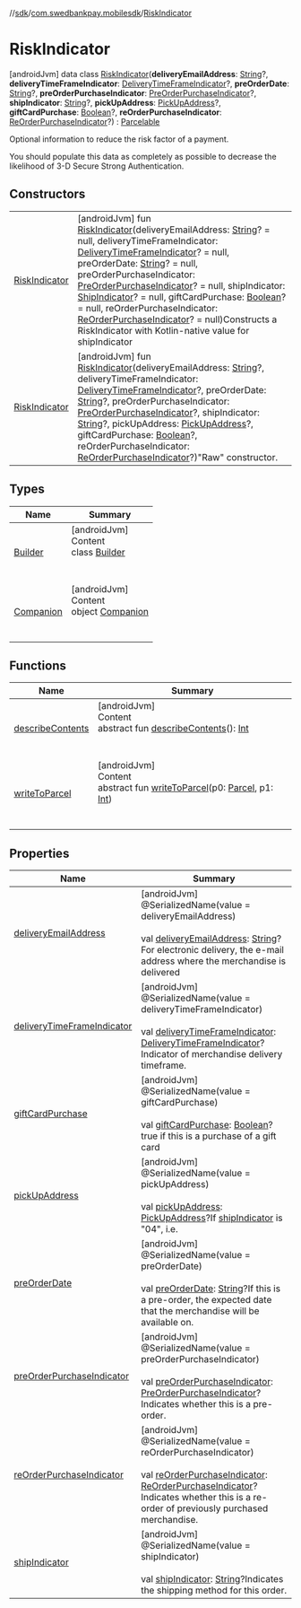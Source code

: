 //[sdk](../../../index.md)/[com.swedbankpay.mobilesdk](../index.md)/[RiskIndicator](index.md)



# RiskIndicator  
 [androidJvm] data class [RiskIndicator](index.md)(**deliveryEmailAddress**: [String](https://kotlinlang.org/api/latest/jvm/stdlib/kotlin/-string/index.html)?, **deliveryTimeFrameIndicator**: [DeliveryTimeFrameIndicator](../-delivery-time-frame-indicator/index.md)?, **preOrderDate**: [String](https://kotlinlang.org/api/latest/jvm/stdlib/kotlin/-string/index.html)?, **preOrderPurchaseIndicator**: [PreOrderPurchaseIndicator](../-pre-order-purchase-indicator/index.md)?, **shipIndicator**: [String](https://kotlinlang.org/api/latest/jvm/stdlib/kotlin/-string/index.html)?, **pickUpAddress**: [PickUpAddress](../-pick-up-address/index.md)?, **giftCardPurchase**: [Boolean](https://kotlinlang.org/api/latest/jvm/stdlib/kotlin/-boolean/index.html)?, **reOrderPurchaseIndicator**: [ReOrderPurchaseIndicator](../-re-order-purchase-indicator/index.md)?) : [Parcelable](https://developer.android.com/reference/kotlin/android/os/Parcelable.html)

Optional information to reduce the risk factor of a payment.



You should populate this data as completely as possible to decrease the likelihood of 3-D Secure Strong Authentication.

   


## Constructors  
  
| | |
|---|---|
| <a name="com.swedbankpay.mobilesdk/RiskIndicator/RiskIndicator/#kotlin.String?#com.swedbankpay.mobilesdk.DeliveryTimeFrameIndicator?#kotlin.String?#com.swedbankpay.mobilesdk.PreOrderPurchaseIndicator?#com.swedbankpay.mobilesdk.ShipIndicator?#kotlin.Boolean?#com.swedbankpay.mobilesdk.ReOrderPurchaseIndicator?/PointingToDeclaration/"></a>[RiskIndicator](-risk-indicator.md)| <a name="com.swedbankpay.mobilesdk/RiskIndicator/RiskIndicator/#kotlin.String?#com.swedbankpay.mobilesdk.DeliveryTimeFrameIndicator?#kotlin.String?#com.swedbankpay.mobilesdk.PreOrderPurchaseIndicator?#com.swedbankpay.mobilesdk.ShipIndicator?#kotlin.Boolean?#com.swedbankpay.mobilesdk.ReOrderPurchaseIndicator?/PointingToDeclaration/"></a> [androidJvm] fun [RiskIndicator](-risk-indicator.md)(deliveryEmailAddress: [String](https://kotlinlang.org/api/latest/jvm/stdlib/kotlin/-string/index.html)? = null, deliveryTimeFrameIndicator: [DeliveryTimeFrameIndicator](../-delivery-time-frame-indicator/index.md)? = null, preOrderDate: [String](https://kotlinlang.org/api/latest/jvm/stdlib/kotlin/-string/index.html)? = null, preOrderPurchaseIndicator: [PreOrderPurchaseIndicator](../-pre-order-purchase-indicator/index.md)? = null, shipIndicator: [ShipIndicator](../-ship-indicator/index.md)? = null, giftCardPurchase: [Boolean](https://kotlinlang.org/api/latest/jvm/stdlib/kotlin/-boolean/index.html)? = null, reOrderPurchaseIndicator: [ReOrderPurchaseIndicator](../-re-order-purchase-indicator/index.md)? = null)Constructs a RiskIndicator with Kotlin-native value for shipIndicator   <br>|
| <a name="com.swedbankpay.mobilesdk/RiskIndicator/RiskIndicator/#kotlin.String?#com.swedbankpay.mobilesdk.DeliveryTimeFrameIndicator?#kotlin.String?#com.swedbankpay.mobilesdk.PreOrderPurchaseIndicator?#kotlin.String?#com.swedbankpay.mobilesdk.PickUpAddress?#kotlin.Boolean?#com.swedbankpay.mobilesdk.ReOrderPurchaseIndicator?/PointingToDeclaration/"></a>[RiskIndicator](-risk-indicator.md)| <a name="com.swedbankpay.mobilesdk/RiskIndicator/RiskIndicator/#kotlin.String?#com.swedbankpay.mobilesdk.DeliveryTimeFrameIndicator?#kotlin.String?#com.swedbankpay.mobilesdk.PreOrderPurchaseIndicator?#kotlin.String?#com.swedbankpay.mobilesdk.PickUpAddress?#kotlin.Boolean?#com.swedbankpay.mobilesdk.ReOrderPurchaseIndicator?/PointingToDeclaration/"></a> [androidJvm] fun [RiskIndicator](-risk-indicator.md)(deliveryEmailAddress: [String](https://kotlinlang.org/api/latest/jvm/stdlib/kotlin/-string/index.html)?, deliveryTimeFrameIndicator: [DeliveryTimeFrameIndicator](../-delivery-time-frame-indicator/index.md)?, preOrderDate: [String](https://kotlinlang.org/api/latest/jvm/stdlib/kotlin/-string/index.html)?, preOrderPurchaseIndicator: [PreOrderPurchaseIndicator](../-pre-order-purchase-indicator/index.md)?, shipIndicator: [String](https://kotlinlang.org/api/latest/jvm/stdlib/kotlin/-string/index.html)?, pickUpAddress: [PickUpAddress](../-pick-up-address/index.md)?, giftCardPurchase: [Boolean](https://kotlinlang.org/api/latest/jvm/stdlib/kotlin/-boolean/index.html)?, reOrderPurchaseIndicator: [ReOrderPurchaseIndicator](../-re-order-purchase-indicator/index.md)?)"Raw" constructor.   <br>|


## Types  
  
|  Name |  Summary | 
|---|---|
| <a name="com.swedbankpay.mobilesdk/RiskIndicator.Builder///PointingToDeclaration/"></a>[Builder](-builder/index.md)| <a name="com.swedbankpay.mobilesdk/RiskIndicator.Builder///PointingToDeclaration/"></a>[androidJvm]  <br>Content  <br>class [Builder](-builder/index.md)  <br><br><br>|
| <a name="com.swedbankpay.mobilesdk/RiskIndicator.Companion///PointingToDeclaration/"></a>[Companion](-companion/index.md)| <a name="com.swedbankpay.mobilesdk/RiskIndicator.Companion///PointingToDeclaration/"></a>[androidJvm]  <br>Content  <br>object [Companion](-companion/index.md)  <br><br><br>|


## Functions  
  
|  Name |  Summary | 
|---|---|
| <a name="android.os/Parcelable/describeContents/#/PointingToDeclaration/"></a>[describeContents](../../com.swedbankpay.mobilesdk.merchantbackend/-merchant-backend-problem/-server/-unknown/index.md#-1578325224%2FFunctions%2F462465411)| <a name="android.os/Parcelable/describeContents/#/PointingToDeclaration/"></a>[androidJvm]  <br>Content  <br>abstract fun [describeContents](../../com.swedbankpay.mobilesdk.merchantbackend/-merchant-backend-problem/-server/-unknown/index.md#-1578325224%2FFunctions%2F462465411)(): [Int](https://kotlinlang.org/api/latest/jvm/stdlib/kotlin/-int/index.html)  <br><br><br>|
| <a name="android.os/Parcelable/writeToParcel/#android.os.Parcel#kotlin.Int/PointingToDeclaration/"></a>[writeToParcel](../-view-payment-order-info/index.md#-1754457655%2FFunctions%2F462465411)| <a name="android.os/Parcelable/writeToParcel/#android.os.Parcel#kotlin.Int/PointingToDeclaration/"></a>[androidJvm]  <br>Content  <br>abstract fun [writeToParcel](../-view-payment-order-info/index.md#-1754457655%2FFunctions%2F462465411)(p0: [Parcel](https://developer.android.com/reference/kotlin/android/os/Parcel.html), p1: [Int](https://kotlinlang.org/api/latest/jvm/stdlib/kotlin/-int/index.html))  <br><br><br>|


## Properties  
  
|  Name |  Summary | 
|---|---|
| <a name="com.swedbankpay.mobilesdk/RiskIndicator/deliveryEmailAddress/#/PointingToDeclaration/"></a>[deliveryEmailAddress](delivery-email-address.md)| <a name="com.swedbankpay.mobilesdk/RiskIndicator/deliveryEmailAddress/#/PointingToDeclaration/"></a> [androidJvm] @SerializedName(value = deliveryEmailAddress)  <br>  <br>val [deliveryEmailAddress](delivery-email-address.md): [String](https://kotlinlang.org/api/latest/jvm/stdlib/kotlin/-string/index.html)?For electronic delivery, the e-mail address where the merchandise is delivered   <br>|
| <a name="com.swedbankpay.mobilesdk/RiskIndicator/deliveryTimeFrameIndicator/#/PointingToDeclaration/"></a>[deliveryTimeFrameIndicator](delivery-time-frame-indicator.md)| <a name="com.swedbankpay.mobilesdk/RiskIndicator/deliveryTimeFrameIndicator/#/PointingToDeclaration/"></a> [androidJvm] @SerializedName(value = deliveryTimeFrameIndicator)  <br>  <br>val [deliveryTimeFrameIndicator](delivery-time-frame-indicator.md): [DeliveryTimeFrameIndicator](../-delivery-time-frame-indicator/index.md)?Indicator of merchandise delivery timeframe.   <br>|
| <a name="com.swedbankpay.mobilesdk/RiskIndicator/giftCardPurchase/#/PointingToDeclaration/"></a>[giftCardPurchase](gift-card-purchase.md)| <a name="com.swedbankpay.mobilesdk/RiskIndicator/giftCardPurchase/#/PointingToDeclaration/"></a> [androidJvm] @SerializedName(value = giftCardPurchase)  <br>  <br>val [giftCardPurchase](gift-card-purchase.md): [Boolean](https://kotlinlang.org/api/latest/jvm/stdlib/kotlin/-boolean/index.html)?true if this is a purchase of a gift card   <br>|
| <a name="com.swedbankpay.mobilesdk/RiskIndicator/pickUpAddress/#/PointingToDeclaration/"></a>[pickUpAddress](pick-up-address.md)| <a name="com.swedbankpay.mobilesdk/RiskIndicator/pickUpAddress/#/PointingToDeclaration/"></a> [androidJvm] @SerializedName(value = pickUpAddress)  <br>  <br>val [pickUpAddress](pick-up-address.md): [PickUpAddress](../-pick-up-address/index.md)?If [shipIndicator](ship-indicator.md) is "04", i.e.   <br>|
| <a name="com.swedbankpay.mobilesdk/RiskIndicator/preOrderDate/#/PointingToDeclaration/"></a>[preOrderDate](pre-order-date.md)| <a name="com.swedbankpay.mobilesdk/RiskIndicator/preOrderDate/#/PointingToDeclaration/"></a> [androidJvm] @SerializedName(value = preOrderDate)  <br>  <br>val [preOrderDate](pre-order-date.md): [String](https://kotlinlang.org/api/latest/jvm/stdlib/kotlin/-string/index.html)?If this is a pre-order, the expected date that the merchandise will be available on.   <br>|
| <a name="com.swedbankpay.mobilesdk/RiskIndicator/preOrderPurchaseIndicator/#/PointingToDeclaration/"></a>[preOrderPurchaseIndicator](pre-order-purchase-indicator.md)| <a name="com.swedbankpay.mobilesdk/RiskIndicator/preOrderPurchaseIndicator/#/PointingToDeclaration/"></a> [androidJvm] @SerializedName(value = preOrderPurchaseIndicator)  <br>  <br>val [preOrderPurchaseIndicator](pre-order-purchase-indicator.md): [PreOrderPurchaseIndicator](../-pre-order-purchase-indicator/index.md)?Indicates whether this is a pre-order.   <br>|
| <a name="com.swedbankpay.mobilesdk/RiskIndicator/reOrderPurchaseIndicator/#/PointingToDeclaration/"></a>[reOrderPurchaseIndicator](re-order-purchase-indicator.md)| <a name="com.swedbankpay.mobilesdk/RiskIndicator/reOrderPurchaseIndicator/#/PointingToDeclaration/"></a> [androidJvm] @SerializedName(value = reOrderPurchaseIndicator)  <br>  <br>val [reOrderPurchaseIndicator](re-order-purchase-indicator.md): [ReOrderPurchaseIndicator](../-re-order-purchase-indicator/index.md)?Indicates whether this is a re-order of previously purchased merchandise.   <br>|
| <a name="com.swedbankpay.mobilesdk/RiskIndicator/shipIndicator/#/PointingToDeclaration/"></a>[shipIndicator](ship-indicator.md)| <a name="com.swedbankpay.mobilesdk/RiskIndicator/shipIndicator/#/PointingToDeclaration/"></a> [androidJvm] @SerializedName(value = shipIndicator)  <br>  <br>val [shipIndicator](ship-indicator.md): [String](https://kotlinlang.org/api/latest/jvm/stdlib/kotlin/-string/index.html)?Indicates the shipping method for this order.   <br>|

